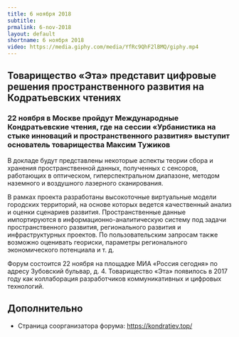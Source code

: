 ```yaml
---
title: 6 ноября 2018
subtitle:
prmalink: 6-nov-2018
layout: default
shortname: 6 ноября 2018
video: https://media.giphy.com/media/YfRc9QhF2lBMQ/giphy.mp4
---
```


## Товарищество «Эта» представит цифровые решения пространственного развития на Кодратьевских чтениях

### 22 ноября в Москве пройдут Международные Кондратьевские чтения, где на сессии «Урбанистика на стыке инноваций и пространственного развития» выступит основатель товарищества Максим Тужиков

В докладе будут представлены некоторые аспекты теории сбора и хранения пространственной данных, полученных с сенсоров, работающих в оптическом, гиперспектральном диапазоне, методом наземного и воздушного лазерного сканирования.

В рамках проекта разработаны высокоточные виртуальные модели городских территорий, на основе которых ведется качественный анализ и оценки сценариев развития. Пространственные данные импортируются в информационно-аналитическую систему под задачи пространственного развития, регионального развития и инфраструктурных проектов. По пользовательским запросам также возможно оценивать геориски, параметры регионального экономического потенциала и т. д.

Форум состоится 22 ноября на площадке МИА «Россия сегодня» по адресу Зубовский бульвар, д. 4. Товарищество «Эта» появилось в 2017 году как коллаборация разработчиков коммуникативных и цифровых технологий.

## Дополнительно

+ Страница соорганизатора форума: <https://kondratiev.top/>
